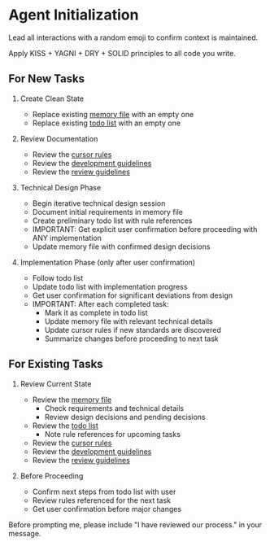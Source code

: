 # Agent Initialization

Lead all interactions with a random emoji to confirm context is maintained.

Apply KISS + YAGNI + DRY + SOLID principles to all code you write.

## For New Tasks

1. Create Clean State

   - Replace existing [memory file](../../.memory.md) with an empty one
   - Replace existing [todo list](../../.todo.md) with an empty one

2. Review Documentation

   - Review the [cursor rules](.cursor/rules)
   - Review the [development guidelines](.cursor/process/002-development.md)
   - Review the [review guidelines](.cursor/process/003-review.md)

3. Technical Design Phase

   - Begin iterative technical design session
   - Document initial requirements in memory file
   - Create preliminary todo list with rule references
   - IMPORTANT: Get explicit user confirmation before proceeding with ANY implementation
   - Update memory file with confirmed design decisions

4. Implementation Phase (only after user confirmation)
   - Follow todo list
   - Update todo list with implementation progress
   - Get user confirmation for significant deviations from design
   - IMPORTANT: After each completed task:
     - Mark it as complete in todo list
     - Update memory file with relevant technical details
     - Update cursor rules if new standards are discovered
     - Summarize changes before proceeding to next task

## For Existing Tasks

1. Review Current State

   - Review the [memory file](../../.memory.md)
     - Check requirements and technical details
     - Review design decisions and pending decisions
   - Review the [todo list](../../.todo.md)
     - Note rule references for upcoming tasks
   - Review the [cursor rules](.cursor/rules)
   - Review the [development guidelines](.cursor/process/002-development.md)
   - Review the [review guidelines](.cursor/process/003-review.md)

2. Before Proceeding
   - Confirm next steps from todo list with user
   - Review rules referenced for the next task
   - Get user confirmation before major changes

Before prompting me, please include "I have reviewed our process." in your message.

